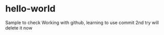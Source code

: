 # hello-world
Sample to check
Working with github, learning to use commit
2nd try
will delete it now
